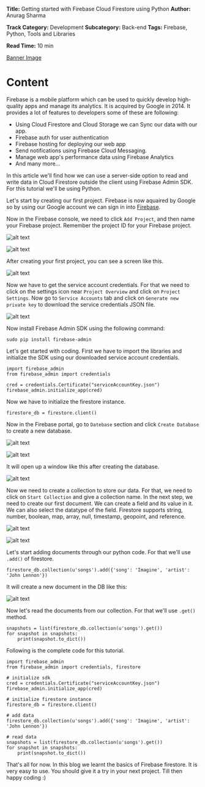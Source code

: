 <b>Title:</b> Getting started with Firebase Cloud Firestore using Python
<b>Author:</b> Anurag Sharma

<b>Track Category:</b> Development
<b>Subcategory:</b> Back-end
<b>Tags:</b> Firebase, Python, Tools and Libraries

<b>Read Time:</b>  10 min

[Banner Image](https://www.dropbox.com/s/94qhcxyhllfj2xf/markus-spiske-466ENaLuhLY-unsplash.jpg?dl=0)

# Content

Firebase is a mobile platform which can be used to quickly develop high-quality apps and manage its analytics. It is acquired by Google in 2014. 
It provides a lot of features to developers some of these are following:

- Using Cloud Firestore and Cloud Storage we can Sync our data with our app.
- Firebase auth for user authentication
- Firebase hosting for deploying our web app
- Send notifications using Firebase Cloud Messaging.
- Manage web app's performance data using Firebase Analytics
- And many more...

In this article we'll find how we can use a server-side option to read and write data in Cloud Firestore outside the client using Firebase Admin SDK. For this tutorial we'll be using Python. 

Let's start by creating our first project. Firebase is now aquaired by Google so by using our Google account we can sign in into [Firebase](https://console.firebase.google.com/u/0/). 

Now in the Firebase console, we need to click `Add Project`, and then name your Firebase project. Remember the project ID for your Firebase project. 

![alt text](https://www.dropbox.com/s/4nph0oqbr8i9gnq/Screen%20Shot%202019-12-30%20at%2011.44.42%20PM.png?dl=0)

![alt text](https://www.dropbox.com/s/bm7lcai4rszrwuo/Screen%20Shot%202019-12-30%20at%2011.45.13%20PM.png?dl=0)

After creating your first project, you can see a screen like this.

![alt text](https://www.dropbox.com/s/r28blbwkdaio9ym/Screen%20Shot%202019-12-30%20at%2011.47.22%20PM.png?dl=0)

Now we have to get the service account credentials. For that we need to click on the settings icon near `Project Overview` and click on `Project Settings`. Now go to `Service Accounts` tab and click on `Generate new private key` to download the service credentials JSON file.

![alt text](https://www.dropbox.com/s/ek5vdydimhumpf2/Screen%20Shot%202019-12-30%20at%2011.59.44%20PM.png?dl=0)

Now install Firebase Admin SDK using the following command:

`sudo pip install firebase-admin`

Let's get started with coding. First we have to import the libraries and initialize the SDK using our downloaded service account credentials.

```
import firebase_admin
from firebase_admin import credentials

cred = credentials.Certificate("serviceAccountKey.json")
firebase_admin.initialize_app(cred)
```

Now we have to initialize the firestore instance.

`firestore_db = firestore.client()`

Now in the Firebase portal, go to `Datebase` section and click `Create Database` to create a new database.

![alt text](https://www.dropbox.com/s/yoonr86hsjuhzae/Screen%20Shot%202019-12-31%20at%2012.22.13%20AM.png?dl=0)

![alt text](https://www.dropbox.com/s/roklya09g03ziue/Screen%20Shot%202019-12-31%20at%2012.22.29%20AM.png?dl=0)

It will open up a window like this after creating the database. 

![alt text](https://www.dropbox.com/s/ib55gt95isy8jog/Screen%20Shot%202019-12-31%20at%2012.24.21%20AM.png?dl=0)

Now we need to create a collection to store our data. For that, we need to click on `Start Collection` and give a collection name. In the next step, we need to create our first document. We can create a field and its value in it. We can also select the datatype of the field. Firestore supports string, number, boolean, map, array, null, timestamp, geopoint, and reference. 

![alt text](https://www.dropbox.com/s/6u6e8d3tz1c5fei/Screen%20Shot%202019-12-31%20at%2012.25.58%20AM.png?dl=0)

![alt text](https://www.dropbox.com/s/1we7uw65vl96xpc/Screen%20Shot%202019-12-31%20at%2012.33.06%20AM.png?dl=0)

Let's start adding documents through our python code. For that we'll use `.add()` of firestore. 

`firestore_db.collection(u'songs').add({'song': 'Imagine', 'artist': 'John Lennon'})`

It will create a new document in the DB like this:

![alt text](https://www.dropbox.com/s/abs7193jcduaj9c/Screen%20Shot%202019-12-31%20at%201.10.37%20AM.png?dl=0)

Now let's read the documents from our collection. For that we'll use `.get()` method.

```
snapshots = list(firestore_db.collection(u'songs').get())
for snapshot in snapshots:
    print(snapshot.to_dict())
```

Following is the complete code for this tutorial.
```
import firebase_admin
from firebase_admin import credentials, firestore

# initialize sdk
cred = credentials.Certificate("serviceAccountKey.json")
firebase_admin.initialize_app(cred)

# initialize firestore instance
firestore_db = firestore.client()

# add data
firestore_db.collection(u'songs').add({'song': 'Imagine', 'artist': 'John Lennon'})

# read data
snapshots = list(firestore_db.collection(u'songs').get())
for snapshot in snapshots:
    print(snapshot.to_dict())
```

That's all for now. In this blog we learnt the basics of Firebase firestore. It is very easy to use. You should give it a try in your next project. Till then happy coding :) 